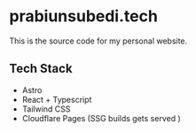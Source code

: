 # prabiunsubedi.tech

This is the source code for my personal website.

## Tech Stack
- Astro
- React + Typescript
- Tailwind CSS
- Cloudflare Pages (SSG builds gets served )
